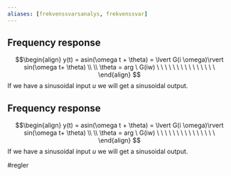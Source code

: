 ```yaml
---
aliases: [frekvenssvarsanalys, frekvenssvar]
---
```

##  Frequency response

$$\begin{align} y(t) = asin(\omega t + \theta) = \lvert G(i \omega)\rvert sin(\omega t+ \theta) \\ \\ \theta = arg \ G(iw) \ \ \ \ \ \ \ \ \ \ \ \ \ \ \ \end{align} $$
If we have a sinusoidal input *u* we will get a sinusoidal output.



##  Frequency response

$$\begin{align} y(t) = asin(\omega t + \theta) = \lvert G(i \omega)\rvert sin(\omega t+ \theta) \\ \\ \theta = arg \ G(iw) \ \ \ \ \ \ \ \ \ \ \ \ \ \ \ \end{align} $$
If we have a sinusoidal input *u* we will get a sinusoidal output.

#regler 